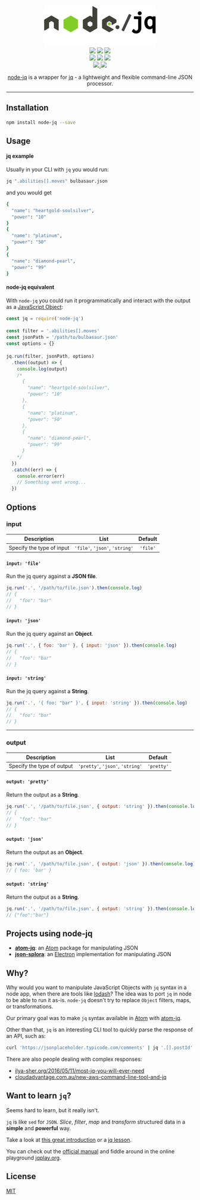 <p align="center">
  <img width="300" alt="node-jq logo" src="docs/assets/logo-with-margin.png" />
  <br>
  <a href="http://standardjs.com/"><img src="https://img.shields.io/badge/code%20style-standard-brightgreen.svg?maxAge=3600"></a>
  <a href="https://coveralls.io/github/sanack/node-jq?branch=master"><img src="https://coveralls.io/repos/github/sanack/node-jq/badge.svg?branch=master"></a>
  <a href="https://github.com/semantic-release/semantic-release"><img src="https://img.shields.io/badge/%20%20%F0%9F%93%A6%F0%9F%9A%80-semantic--release-e10079.svg"></a>
  <br>
  <a href="https://www.npmjs.com/package/node-jq"><img src="https://img.shields.io/npm/dm/node-jq.svg?maxAge=3600"></a>
  <a href="https://www.npmjs.com/package/node-jq"><img src="https://img.shields.io/npm/v/node-jq.svg?maxAge=3600"></a>
  <a href="https://gitter.im/davesnx/node-jq?utm_source=badge&utm_medium=badge&utm_campaign=pr-badge"><img src="https://badges.gitter.im/davesnx/node-jq.svg"></a>
  <br>
    <a href="https://circleci.com/gh/sanack/node-jq">
      <img src="https://circleci.com/gh/sanack/node-jq.png?style=shield">
    </a>
    <a href="https://ci.appveyor.com/project/mackermans/node-jq">
      <img src="https://ci.appveyor.com/api/projects/status/32r7s2skrgm9ubva?svg=true">
    </a>
</p>

<p align="center">
  <a href="https://github.com/sanack/node-jq">node-jq</a> is a wrapper for <a href="https://stedolan.github.io/jq/">jq</a> - a lightweight and flexible command-line JSON processor.
</p>

---

## Installation

```bash
npm install node-jq --save
```

## Usage

#### jq example

Usually in your CLI with `jq` you would run:

```bash
jq ".abilities[].moves" bulbasaur.json
```
and you would get
```bash
{
  "name": "heartgold-soulsilver",
  "power": "10"
}
{
  "name": "platinum",
  "power": "50"
}
{
  "name": "diamond-pearl",
  "power": "99"
}
```

#### node-jq equivalent

With `node-jq` you could run it programmatically and interact with the output as a [JavaScript Object](http://javascript.info/tutorial/objects):

```javascript
const jq = require('node-jq')

const filter = '.abilities[].moves'
const jsonPath = '/path/to/bulbasaur.json'
const options = {}

jq.run(filter, jsonPath, options)
  .then((output) => {
    console.log(output)
    /*
      {
        "name": "heartgold-soulsilver",
        "power": "10"
      },
      {
        "name": "platinum",
        "power": "50"
      },
      {
        "name": "diamond-pearl",
        "power": "99"
      }
    */
  })
  .catch((err) => {
    console.error(err)
    // Something went wrong...
  })
```

## Options

### input
|        Description        |              List              |  Default |
|:-------------------------:|:------------------------------:|:--------:|
| Specify the type of input | `'file'`, `'json'`, `'string'` | `'file'` |
#### `input: 'file'`

Run the jq query against a **JSON file**.
```js
jq.run('.', '/path/to/file.json').then(console.log)
// {
//   "foo": "bar"
// }
```

#### `input: 'json'`

Run the jq query against an **Object**.
```js
jq.run('.', { foo: 'bar' }, { input: 'json' }).then(console.log)
// {
//   "foo": "bar"
// }
```
#### `input: 'string'`

Run the jq query against a **String**.
```js
jq.run('.', '{ foo: "bar" }', { input: 'string' }).then(console.log)
// {
//   "foo": "bar"
// }
```

---

### output
|        Description         |              List                |   Default  |
|:--------------------------:|:--------------------------------:|:----------:|
| Specify the type of output | `'pretty'`, `'json'`, `'string'` | `'pretty'` |

#### `output: 'pretty'`

Return the output as a **String**.
```js
jq.run('.', '/path/to/file.json', { output: 'string' }).then(console.log)
// {
//   "foo": "bar"
// }
```

#### `output: 'json'`

Return the output as an **Object**.
```js
jq.run('.', '/path/to/file.json', { output: 'json' }).then(console.log)
// { foo: 'bar' }
```

#### `output: 'string'`

Return the output as a **String**.
```js
jq.run('.', '/path/to/file.json', { output: 'string' }).then(console.log)
// {"foo":"bar"}
```

## Projects using **node-jq**

- **[atom-jq](https://github.com/sanack/atom-jq)**: an [Atom](https://atom.io/) package for manipulating JSON
- **[json-splora](https://github.com/wellsjo/JSON-Splora)**: an [Electron](http://electron.atom.io/) implementation for manipulating JSON

## Why?

Why would you want to manipulate JavaScript Objects with `jq` syntax in a node app, when there are tools like [lodash](lodash.com)?
The idea was to port `jq` in node to be able to run it as-is. `node-jq` doesn't try to replace `Object` filters, maps, or transformations.

Our primary goal was to make `jq` syntax available in [Atom](https://atom.io/) with [atom-jq](https://github.com/sanack/atom-jq).

Other than that, `jq` is an interesting CLI tool to quickly parse the response of an API, such as:

```bash
curl 'https://jsonplaceholder.typicode.com/comments' | jq '.[].postId'
```

There are also people dealing with complex responses:

- [ilya-sher.org/2016/05/11/most-jq-you-will-ever-need](https://ilya-sher.org/2016/05/11/most-jq-you-will-ever-need/)
- [cloudadvantage.com.au/new-aws-command-line-tool-and-jq](http://www.cloudadvantage.com.au/new-aws-command-line-tool-and-jq/)

## Want to learn `jq`?

Seems hard to learn, but it really isn't.

`jq` is like `sed` for `JSON`. *Slice*, *filter*, *map* and *transform* structured data in a **simple** and **powerful** way.

Take a look at [this great introduction](https://robots.thoughtbot.com/jq-is-sed-for-json) or a [jq lesson](http://programminghistorian.org/lessons/json-and-jq).

You can check out the [official manual](https://stedolan.github.io/jq/manual) and fiddle around in the online playground [jqplay.org](https://jqplay.org).

## License

[MIT](https://tldrlegal.com/license/mit-license)
